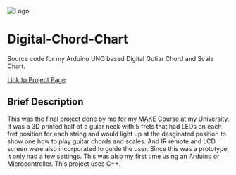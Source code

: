 ![Logo](https://mushfiqmahmud.com/assets/images/logo/logo.svg)

# Digital-Chord-Chart

Source code for my Arduino UNO based Digital Gutiar Chord and Scale Chart. 

[Link to Project Page](http://mushfiqmahmud.com/project2_dcc.html)

## Brief Description

This was the final project done by me for my MAKE Course at my University. It was a 3D printed half of a guiar neck with 5 frets that had LEDs on each fret position for each string and would light up at the desginated position to show one how to play guitar chords and scales. And IR remote and LCD screen were also incorporated to guide the user. Since this was a prototype, it only had a few settings. This was also my first time using an Arduino or Microcontroller. This project uses C++.
